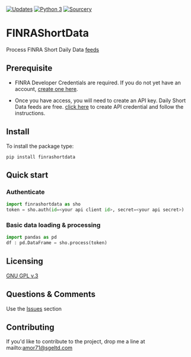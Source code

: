 [![Updates](https://pyup.io/repos/github/amor71/finrashortdata/shield.svg)](https://pyup.io/repos/github/amor71/finrashortdata/)
[![Python 3](https://pyup.io/repos/github/amor71/finrashortdata/python-3-shield.svg)](https://pyup.io/repos/github/amor71/finrashortdata/)
[![Sourcery](https://img.shields.io/badge/Sourcery-enabled-brightgreen)](https://sourcery.ai)

# FINRAShortData
Process FINRA Short Daily Data [feeds](https://developer.finra.org/docs#query_api-equity-equity_short_interest_standardized)

## Prerequisite

* FINRA Developer Credentials are required. If you do not yet have an account, [create one here](https://developer.finra.org/create-account?Forward_URL=https://gateway.finra.org/app/dfo-console?rcpRedirNum=1).

* Once you have access, you will need to create an API key. Daily Short Data feeds are free. [click here](https://gateway.finra.org/app/api-console/add-credential) to create API credential and follow the instructions.

## Install

To install the package type:

`pip install finrashortdata`

## Quick start

### Authenticate

```python
import finrashortdata as sho
token = sho.auth(id=<your api client id>, secret=<your api secret>)
```

### Basic data loading & processing

```python
import pandas as pd
df : pd.DataFrame = sho.process(token)
```

## Licensing

[GNU GPL v.3](https://github.com/amor71/FINRAShortData/blob/main/LICENSE)

## Questions & Comments

Use the [Issues](https://github.com/amor71/FINRAShortData/issues) section

## Contributing

If you'd like to contribute to the project, drop me a line at mailto:amor71@sgeltd.com



